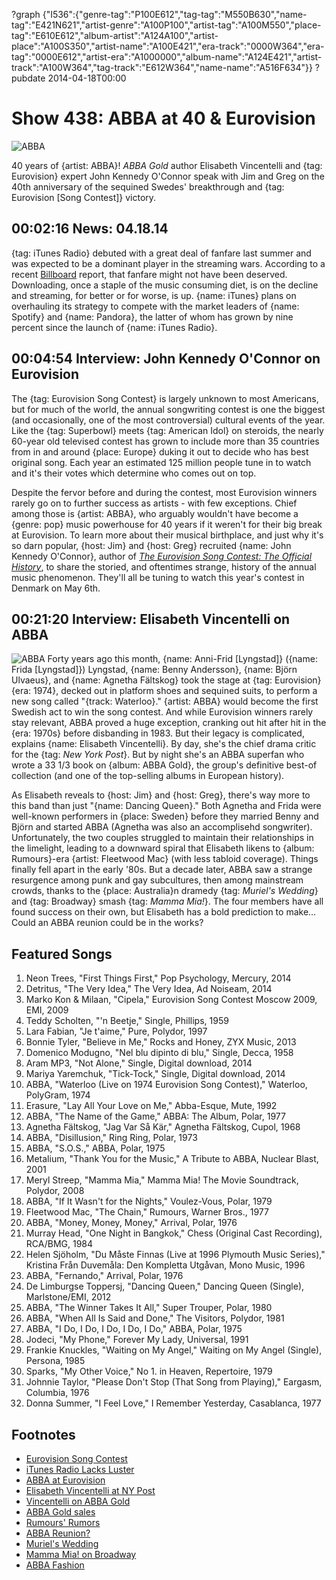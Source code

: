 ?graph {"I536":{"genre-tag":"P100E612","tag-tag":"M550B630","name-tag":"E421N621","artist-genre":"A100P100","artist-tag":"A100M550","place-tag":"E610E612","album-artist":"A124A100","artist-place":"A100S350","artist-name":"A100E421","era-track":"0000W364","era-tag":"0000E612","artist-era":"A1000000","album-name":"A124E421","artist-track":"A100W364","tag-track":"E612W364","name-name":"A516F634"}}
?pubdate 2014-04-18T00:00

# Show 438: ABBA at 40 & Eurovision

![ABBA](http://static.soundopinions.org/images/2014/abba_web.jpg)

40 years of {artist: ABBA}! *ABBA Gold* author Elisabeth Vincentelli and {tag: Eurovision} expert John Kennedy O'Connor speak with Jim and Greg on the 40th anniversary of the sequined Swedes' breakthrough and {tag: Eurovision [Song Contest]} victory.

## 00:02:16 News: 04.18.14 
{tag: iTunes Radio} debuted with a great deal of fanfare last summer and was expected to be a dominant player in the streaming wars. According to a recent [Billboard](http://www.billboard.com/biz/articles/news/digital-and-mobile/6042224/underwhelming-start-to-itunes-radio-lights-fire-under) report, that fanfare might not have been deserved. Downloading, once a staple of the music consuming diet, is on the decline and streaming, for better or for worse, is up. {name: iTunes} plans on overhauling its strategy to compete with the market leaders of {name: Spotify} and {name: Pandora}, the latter of whom has grown by nine percent since the launch of {name: iTunes Radio}. 

## 00:04:54 Interview: John Kennedy O'Connor on Eurovision
The {tag: Eurovision Song Contest} is largely unknown to most Americans, but for much of the world, the annual songwriting contest is one the biggest (and occasionally, one of the most controversial) cultural events of the year. Like the {tag: Superbowl} meets {tag: American Idol} on steroids, the nearly 60-year old televised contest has grown to include more than 35 countries from in and around {place: Europe} duking it out to decide who has best original song. Each year an estimated 125 million people tune in to watch and it's their votes which determine who comes out on top. 

Despite the fervor before and during the contest, most Eurovision winners rarely go on to further success as artists - with few exceptions. Chief among those is {artist: ABBA}, who arguably wouldn't have become a {genre: pop} music powerhouse for 40 years if it weren't for their big break at Eurovision. To learn more about their musical birthplace, and just why it's so darn popular, {host: Jim} and {host: Greg} recruited {name: John Kennedy O'Connor}, author of *[The Eurovision Song Contest: The Official History](http://www.amazon.com/The-Eurovision-Song-Contest-Official/dp/1847325211)*, to share the storied, and oftentimes strange, history of the annual music phenomenon. They'll all be tuning to watch this year's contest in Denmark on May 6th.

## 00:21:20 Interview: Elisabeth Vincentelli on ABBA
![ABBA](http://sound-images.s3.amazonaws.com/images/2014/abba%20cms1.jpg)
Forty years ago this month, {name: Anni-Frid [Lyngstad]} ({name: Frida [Lyngstad]}) Lyngstad, {name: Benny Andersson}, {name: Björn Ulvaeus}, and {name: Agnetha Fältskog} took the stage at {tag: Eurovision} {era: 1974}, decked out in platform shoes and sequined suits, to perform a new song called "{track: Waterloo}." {artist: ABBA} would become the first Swedish act to win the song contest. And while Eurovision winners rarely stay relevant, ABBA proved a huge exception, cranking out hit after hit in the {era: 1970s} before disbanding in 1983. But their legacy is complicated, explains {name: Elisabeth Vincentelli}. By day, she's the chief drama critic for the {tag: *New York Post*}. But by night she's an ABBA superfan who wrote a 33 1/3 book on {album: ABBA Gold}, the group's definitive best-of collection (and one of the top-selling albums in European history).

As Elisabeth reveals to {host: Jim} and {host: Greg}, there's way more to this band than just "{name: Dancing Queen}." Both Agnetha and Frida were well-known performers in {place: Sweden} before they married Benny and Björn and started ABBA (Agnetha was also an accomplisehd songwriter). Unfortunately, the two couples struggled to maintain their relationships in the limelight, leading to a downward spiral that Elisabeth likens to {album: Rumours}-era {artist: Fleetwood Mac} (with less tabloid coverage). Things finally fell apart in the early '80s. But a decade later, ABBA saw a strange resurgence among punk and gay subcultures, then among mainstream crowds, thanks to the {place: Australia}n dramedy {tag: *Muriel's Wedding*} and {tag: Broadway} smash {tag: *Mamma Mia!*}. The four members have all found success on their own, but Elisabeth has a bold prediction to make… Could an ABBA reunion could be in the works?

## Featured Songs
1. Neon Trees, "First Things First," Pop Psychology, Mercury, 2014
1. Detritus, "The Very Idea," The Very Idea, Ad Noiseam, 2014
1. Marko Kon & Milaan, "Cipela," Eurovision Song Contest Moscow 2009, EMI, 2009
1. Teddy Scholten, "'n Beetje," Single, Phillips, 1959
1. Lara Fabian, "Je t'aime," Pure, Polydor, 1997
1. Bonnie Tyler, "Believe in Me," Rocks and Honey, ZYX Music, 2013
1. Domenico Modugno, "Nel blu dipinto di blu," Single, Decca, 1958
1. Aram MP3, "Not Alone," Single, Digital download, 2014
1. Mariya Yaremchuk, "Tick-Tock," Single, Digital download, 2014
1. ABBA, "Waterloo (Live on 1974 Eurovision Song Contest)," Waterloo, PolyGram, 1974
1. Erasure, "Lay All Your Love on Me," Abba-Esque, Mute, 1992
1. ABBA, "The Name of the Game," ABBA: The Album, Polar, 1977
1. Agnetha Fältskog, "Jag Var Så Kär," Agnetha Fältskog, Cupol, 1968
1. ABBA, "Disillusion," Ring Ring, Polar, 1973
1. ABBA, "S.O.S.," ABBA, Polar, 1975
1. Metalium, "Thank You for the Music," A Tribute to ABBA, Nuclear Blast, 2001
1. Meryl Streep, "Mamma Mia," Mamma Mia! The Movie Soundtrack, Polydor, 2008
1. ABBA, "If It Wasn't for the Nights," Voulez-Vous, Polar, 1979
1. Fleetwood Mac, "The Chain," Rumours, Warner Bros., 1977
1. ABBA, "Money, Money, Money," Arrival, Polar, 1976
1. Murray Head, "One Night in Bangkok," Chess (Original Cast Recording), RCA/BMG, 1984
1. Helen Sjöholm, "Du Måste Finnas (Live at 1996 Plymouth Music Series)," Kristina Från Duvemåla: Den Kompletta Utgåvan, Mono Music, 1996
1. ABBA, "Fernando," Arrival, Polar, 1976
1. De Limburgse Toppersj, "Dancing Queen," Dancing Queen (Single), Marlstone/EMI, 2012
1. ABBA, "The Winner Takes It All," Super Trouper, Polar, 1980
1. ABBA, "When All Is Said and Done," The Visitors, Polydor, 1981
1. ABBA, "I Do, I Do, I Do, I Do, I Do," ABBA, Polar, 1975
1. Jodeci, "My Phone," Forever My Lady, Universal, 1991
1. Frankie Knuckles, "Waiting on My Angel," Waiting on My Angel (Single), Persona, 1985
1. Sparks, "My Other Voice," No 1. in Heaven, Repertoire, 1979
1. Johnnie Taylor, "Please Don't Stop (That Song from Playing)," Eargasm, Columbia, 1976
1. Donna Summer, "I Feel Love," I Remember Yesterday, Casablanca, 1977

## Footnotes
- [Eurovision Song Contest](https://www.youtube.com/user/eurovision)
- [iTunes Radio Lacks Luster](http://www.billboard.com/biz/articles/news/digital-and-mobile/6042224/underwhelming-start-to-itunes-radio-lights-fire-under)
- [ABBA at Eurovision](https://www.youtube.com/watch?v=3FsVeMz1F5c)
- [Elisabeth Vincentelli at NY Post](http://nypost.com/author/elisabeth-vincentelli/)
- [Vincentelli on ABBA Gold](http://www.amazon.com/Abbas-Abba-Thirty-Three-Third/dp/0826415466)
- [ABBA Gold sales](http://www.dailymail.co.uk/news/article-2211156/Abba-greatest-hits-GOLD-best-selling-CD-album-EVER-sales-hit-million-released-30-years-ago.html)
- [Rumours' Rumors](http://www.makingrumours.com/)
- [ABBA Reunion?](http://www.billboard.com/articles/news/958829/abba-opens-door-to-reunion-performance)
- [Muriel's Wedding](http://www.imdb.com/title/tt0110598/)
- [Mamma Mia! on Broadway](http://www.mamma-mia.com/)
- [ABBA Fashion](http://www.dailymail.co.uk/home/event/article-2558702/Abba-admit-wore-ridiculous-outfits-avoid-tax-40-years-Waterloo-band-reveals-story-success-words-unseen-pictures.html)
